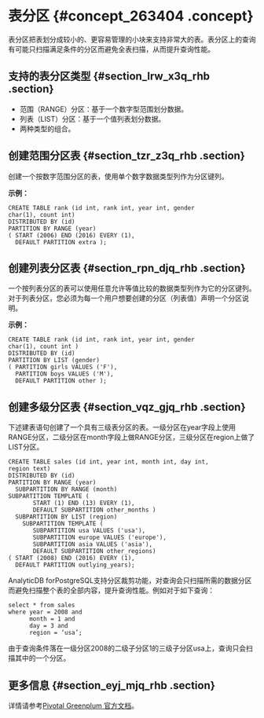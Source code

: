 # 表分区 {#concept_263404 .concept}

表分区把表划分成较小的、更容易管理的小块来支持非常大的表。表分区上的查询有可能只扫描满足条件的分区而避免全表扫描，从而提升查询性能。

## 支持的表分区类型 {#section_lrw_x3q_rhb .section}

-   范围（RANGE）分区：基于一个数字型范围划分数据。
-   列表（LIST）分区：基于一个值列表划分数据。
-   两种类型的组合。

## 创建范围分区表 {#section_tzr_z3q_rhb .section}

创建一个按数字范围分区的表，使用单个数字数据类型列作为分区键列。

**示例：** 

```
CREATE TABLE rank (id int, rank int, year int, gender 
char(1), count int)
DISTRIBUTED BY (id)
PARTITION BY RANGE (year)
( START (2006) END (2016) EVERY (1), 
  DEFAULT PARTITION extra ); 
```

## 创建列表分区表 {#section_rpn_djq_rhb .section}

一个按列表分区的表可以使用任意允许等值比较的数据类型列作为它的分区键列。对于列表分区，您必须为每一个用户想要创建的分区（列表值）声明一个分区说明。

**示例：** 

```
CREATE TABLE rank (id int, rank int, year int, gender 
char(1), count int ) 
DISTRIBUTED BY (id)
PARTITION BY LIST (gender)
( PARTITION girls VALUES ('F'), 
  PARTITION boys VALUES ('M'), 
  DEFAULT PARTITION other );
```

## 创建多级分区表 {#section_vqz_gjq_rhb .section}

下述建表语句创建了一个具有三级表分区的表。一级分区在year字段上使用RANGE分区，二级分区在month字段上做RANGE分区，三级分区在region上做了LIST分区。

```
CREATE TABLE sales (id int, year int, month int, day int, 
region text)
DISTRIBUTED BY (id)
PARTITION BY RANGE (year)            
  SUBPARTITION BY RANGE (month)     
SUBPARTITION TEMPLATE (
       START (1) END (13) EVERY (1), 
       DEFAULT SUBPARTITION other_months )
  SUBPARTITION BY LIST (region)    
    SUBPARTITION TEMPLATE (
       SUBPARTITION usa VALUES ('usa'),
       SUBPARTITION europe VALUES ('europe'),
       SUBPARTITION asia VALUES ('asia'),
       DEFAULT SUBPARTITION other_regions)
( START (2008) END (2016) EVERY (1),
  DEFAULT PARTITION outlying_years);
```

AnalyticDB forPostgreSQL支持分区裁剪功能，对查询会只扫描所需的数据分区而避免扫描整个表的全部内容，提升查询性能。例如对于如下查询：

```
select * from sales 
where year = 2008 and 
      month = 1 and 
      day = 3 and 
      region = ‘usa’;
```

由于查询条件落在一级分区2008的二级子分区1的三级子分区usa上，查询只会扫描其中的一个分区。

## 更多信息 {#section_eyj_mjq_rhb .section}

详情请参考[Pivotal Greenplum 官方文档](http://gpdb.docs.pivotal.io/4380/ref_guide/sql_commands/CREATE_TABLE.html)。

